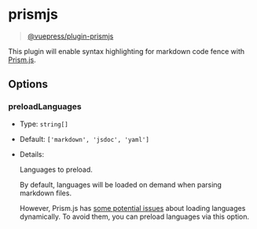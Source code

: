 # prismjs

> [@vuepress/plugin-prismjs](https://www.npmjs.com/package/@vuepress/plugin-prismjs)

This plugin will enable syntax highlighting for markdown code fence with [Prism.js](https://prismjs.com/).

## Options

### preloadLanguages

- Type: `string[]`

- Default: `['markdown', 'jsdoc', 'yaml']`

- Details:

  Languages to preload.

  By default, languages will be loaded on demand when parsing markdown files.

  However, Prism.js has [some potential issues](https://github.com/PrismJS/prism/issues/2716) about loading languages dynamically. To avoid them, you can preload languages via this option.
